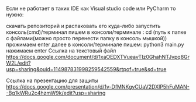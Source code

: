 Если не работает в таких IDE как Visual studio code или PyCharm то нужно:

  скачать репозиторий и распаковать его куда-либо
  запустить консоль(cmd)/терминал
  пишем в консоли/терминале : cd (путь к папке с файлами(можно просто перенести папку в консоль мышкой))
  прожимаем enter
  далее в консоли/терминале пишем: python3 main.py
  нажимаем enter
Ссылка на текстовый файл https://docs.google.com/document/d/1xaOEDXTVueavTIz0GhahNTJvpq8GrW2L/edit?usp=sharing&ouid=114987831998259542559&rtpof=true&sd=true

Ссылка на презентацию для защиты https://docs.google.com/presentation/d/1v-DfMNKgvCUaV2DXlP5hFuMAN--Bg1kWRu2c4hzmW9k/edit?usp=sharing
